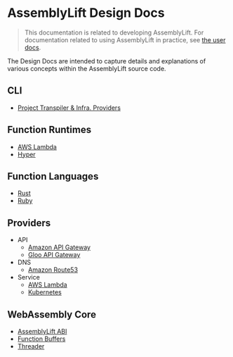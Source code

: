 AssemblyLift Design Docs
========================
> This documentation is related to developing AssemblyLift. For documentation related to using AssemblyLift in practice, 
> see [the user docs](https://docs.assemblylift.akkoro.io).

The Design Docs are intended to capture details and explanations of various concepts within the AssemblyLift source code.

## CLI
 * [Project Transpiler & Infra. Providers](cli-transpiler.md)

## Function Runtimes
 * [AWS Lambda](rt-lambda.md)
 * [Hyper](rt-hyper.md)

## Function Languages
 * [Rust](lang-rust.md)
 * [Ruby](lang-ruby.md)

## Providers
 * API
   * [Amazon API Gateway]()
   * [Gloo API Gateway]()
 * DNS
   * [Amazon Route53]()
 * Service
   * [AWS Lambda]()
   * [Kubernetes]()

## WebAssembly Core
 * [AssemblyLift ABI](core-abi.md)
 * [Function Buffers](core-buffers.md)
 * [Threader](core-threader.md)
